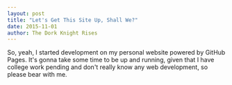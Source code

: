 ```yaml
---
layout: post
title: "Let's Get This Site Up, Shall We?"
date: 2015-11-01
author: The Dork Knight Rises
---
```


So, yeah, I started development on my personal website powered by GitHub Pages.
It's gonna take some time to be up and running, given that I have college work pending and don't really know any web development, so please bear with me.